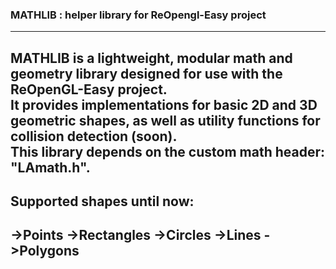 ### MATHLIB : helper library for ReOpengl-Easy project  
---
MATHLIB is a lightweight, modular math and geometry library designed for use with the ReOpenGL-Easy project.  
It provides implementations for basic 2D and 3D geometric shapes, as well as utility functions for collision detection (soon).  
This library depends on the custom math header: "LAmath.h".  
---
## Supported shapes until now:
->Points
->Rectangles
->Circles
->Lines
->Polygons
---

